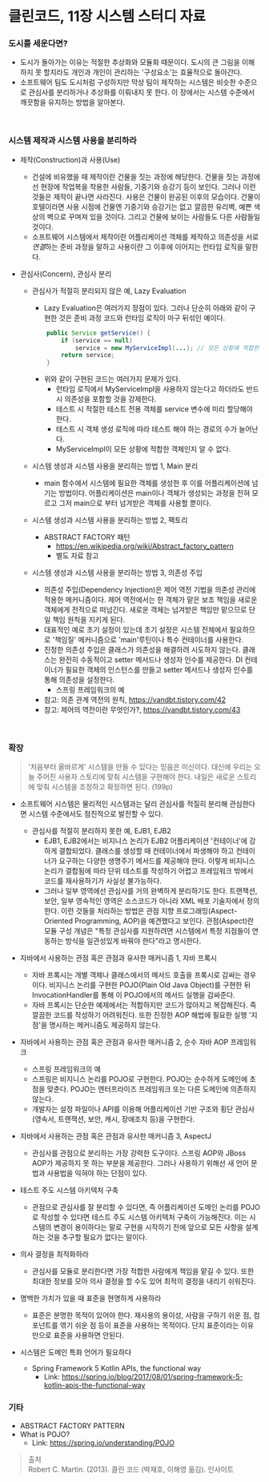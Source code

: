 # 클린코드, 11장 시스템 스터디 자료

### 도시를 세운다면?
- 도시가 돌아가는 이유는 적절한 추상화와 모듈화 때문이다. 도시의 큰 그림을 이해하지 못 할지라도 개인과 개인이 관리하는 '구성요소'는 효율적으로 돌아간다.
- 소프트웨어 팀도 도시처럼 구성하지만 막상 팀이 제작하는 시스템은 비슷한 수준으로 관심사를 분리하거나 추상화를 이뤄내지 못 한다. 이 장에서는 시스템 수준에서 깨끗함을 유지하는 방법을 알아본다.

<br>

### 시스템 제작과 시스템 사용을 분리하라
- 제작(Construction)과 사용(Use)
    - 건설에 비유했을 때 제작이란 건물을 짓는 과정에 해당한다. 건물을 짓는 과정에선 현장에 작업복을 착용한 사람들, 기중기와 승강기 등이 보인다. 그러나 이런 것들은 제작이 끝나면 사라진다. 사용은 건물이 완공된 이후의 모습이다. 건물이 호텔이라면 사용 시점에 건물엔 기중기와 승강기는 없고 깔끔한 유리벽, 예쁜 색상의 벽으로 꾸며져 있을 것이다. 그리고 건물에 보이는 사람들도 다른 사람들일 것이다.
    - 소프트웨어 시스템에서 제작이란 어플리케이션 객체를 제작하고 의존성을 서로 *연결*하는 준비 과정을 말하고 사용이란 그 이후에 이어지는 런타임 로직을 말한다.

- 관심사(Concern), 관심사 분리
    -  관심사가 적절히 분리되지 않은 예, Lazy Evaluation
        - Lazy Evaluation은 여러가지 장점이 있다. 그러나 단순히 아래와 같이 구현한 것은 준비 과정 코드와 런타임 로직이 마구 뒤섞인 예이다.
        ```java
            public Service getService() {
                if (service == null)
                    service = new MyServiceImpl(...); // 모든 상황에 적합한 기본값일까?
                return service;
            }
        ```
        - 위와 같이 구현된 코드는 여러가지 문제가 있다. 
            - 런타임 로직에서 MyServiceImpl을 사용하지 않는다고 하더라도 반드시 의존성을 포함할 것을 강제한다.
            - 테스트 시 적절한 테스트 전용 객체를 service 변수에 미리 할당해야 한다.
            - 테스트 시 객체 생성 로직에 따라 테스트 해야 하는 경로의 수가 늘어난다.
            - MyServiceImpl이 모든 상황에 적합한 객체인지 알 수 없다.
            
    - 시스템 생성과 시스템 사용을 분리하는 방법 1, Main 분리
        - main 함수에서 시스템에 필요한 객체를 생성한 후 이를 어플리케이션에 넘기는 방법이다. 어플리케이션은 main이나 객체가 생성되는 과정을 전혀 모르고 그저 main으로 부터 넘겨받은 객체를 사용할 뿐이다. 

    - 시스템 생성과 시스템 사용을 분리하는 방법 2, 팩토리
        - ABSTRACT FACTORY 패턴
            - https://en.wikipedia.org/wiki/Abstract_factory_pattern
            - 별도 자료 참고

    - 시스템 생성과 시스템 사용을 분리하는 방법 3, 의존성 주입
        - 의존성 주입(Dependency Injection)은 제어 역전 기법을 의존성 관리에 적용한 메커니즘이다. 제어 역전에서는 한 객체가 맡은 보조 책임을 새로운 객체에게 전적으로 떠넘긴다. 새로운 객체는 넘겨받은 책임만 맡으므로 단일 책임 원칙을 지키게 된다.    
        - 대표적인 예로 초기 설정이 있는데 초기 설정은 시스템 전체에서 필요하므로 '책임질' 메커니즘으로 'main'루틴이나 특수 컨테이너를 사용한다.
        - 진정한 의존성 주입은 클래스가 의존성을 해결하려 시도하지 않는다. 클래스는 완전히 수동적이고 setter 메서드나 생성자 인수를 제공한다. DI 컨테이너가 필요한 객체의 인스턴스를 만들고 setter 메서드나 생성자 인수를 통해 의존성을 설정한다.
            - 스프링 프레임워크의 예
        - 참고: 의존 관계 역전의 원칙, https://vandbt.tistory.com/42
        - 참고: 제어의 역전이란 무엇인가?, https://vandbt.tistory.com/43 

<br>

### 확장 
> '처음부터 올바르게' 시스템을 만들 수 있다는 믿음은 미신이다. 대신에 우리는 오늘 주어진 사용자 스토리에 맞춰 시스템을 구현해야 한다. 내일은 새로운 스토리에 맞춰 시스템을 조정하고 확정하면 된다. (199p)

- 소프트웨어 시스템은 물리적인 시스템과는 달리 관심사를 적질히 분리해 관심한다면 시스템 수준에서도 점진적으로 발전할 수 있다.
    - 관심사를 적절히 분리하지 못한 예, EJB1, EJB2
        - EJB1, EJB2에서는 비지니스 논리가 EJB2 어플리케이션 '컨테이너'에 강하게 결합되었다. 클래스를 생성할 때 컨테이너에서 파생해야 하고 컨테이너가 요구하는 다양한 생명주기 메서드를 제공해야 한다. 이렇게 비지니스 논리가 결합됨에 따라 단위 테스트를 작성하기 어렵고 프레임워크 밖에서 코드를 재사용하기가 사실상 불가능하다.
        - 그러나 일부 영역에선 관심사를 거의 완벽하게 분리하기도 한다. 트랜잭션, 보안, 일부 영속적인 영역은 소스코드가 아니라 XML 배포 기술자에서 정의한다. 이런 것들을 처리하는 방법은 관점 지향 프로그래밍(Aspect-Oriented Programming, AOP)을 예견했다고 보인다. 관점(Aspect)란 모듈 구성 개념은 "특정 관심사를 지원하려면 시스템에서 특정 지점들이 연동하는 방식을 일관성있게 바꿔야 한다"라고 명시한다. 

- 자바에서 사용하는 관점 혹은 관점과 유사한 매커니즘 1, 자바 프록시
    - 자바 프록시는 개별 객체나 클래스에서의 메서드 호출을 프록시로 감싸는 경우이다. 비지니스 논리를 구현한 POJO(Plain Old Java Object)를 구현한 뒤 InvocationHandler를 통해 이 POJO에서의 메서드 실행을 감싸준다.
    - 자바 프록시는 단순한 예제에서는 적합하지만 코드가 많아지고 복잡해진다. 즉 깔끔한 코드를 작성하기 어려워진다. 또한 진정한 AOP 해법에 필요한 실행 '지점'을 명시하는 메커니즘도 제공하지 않는다.

- 자바에서 사용하는 관점 혹은 관점과 유사한 매커니즘 2, 순수 자바 AOP 프레임워크
    - 스프링 프레임워크의 예
    - 스프링은 비지니스 논리를 POJO로 구현한다. POJO는 순수하게 도메인에 초점을 맞춘다. POJO는 엔터프라이즈 프레임워크 또는 다른 도메인에 의존하지 않는다.
    - 개발자는 설정 파일이나 API를 이용해 어플리케이션 기반 구조와 횡단 관심사(영속서, 트랜잭션, 보안, 캐시, 장애조치 등)을 구현한다. 

- 자바에서 사용하는 관점 혹은 관점과 유사한 매커니즘 3, AspectJ
    - 관심사를 관점으로 분리하는 가장 강력한 도구이다. 스프링 AOP와 JBoss AOP가 제공하지 못 하는 부분을 제공한다. 그러나 사용하기 위해선 새 언어 문법과 사용법을 익혀야 하는 단점이 있다.

- 테스트 주도 시스템 아키텍처 구축 
    - 관점으로 관심사를 잘 분리할 수 있다면, 즉 어플리케이션 도메인 논리를 POJO로 작성할 수 있다면 테스트 주도 시스템 아키텍처 구축이 가능해진다. 이는 시스템의 변경이 용이하다는 말로 구현을 시작하기 전에 앞으로 모든 사항을 설계하는 것을 추구할 필요가 없다는 말이다.

- 의사 결정을 최적화하라
    - 관심사를 모듈로 분리한다면 가장 적합한 사람에게 책임을 맡길 수 있다. 또한 최대한 정보를 모아 의사 결정을 할 수도 있어 최적의 결정을 내리기 쉬워진다.

- 명백한 가치가 있을 때 표준을 현명하게 사용하라
    - 표준은 분명한 목적이 있어야 한다. 재사용의 용이성, 사람을 구하기 쉬운 점, 컴포넌트를 엮기 쉬운 점 등이 표준을 사용하는 목적이다. 단지 표준이라는 이유 만으로 표준을 사용하면 안된다.

- 시스템은 도메인 특화 언어가 필요하다
    - Spring Framework 5 Kotlin APIs, the functional way
        - Link:  https://spring.io/blog/2017/08/01/spring-framework-5-kotlin-apis-the-functional-way

### 기타
- ABSTRACT FACTORY PATTERN
- What is POJO?
    -  Link: https://spring.io/understanding/POJO

> 출처  
Robert C. Martin. (2013). 클린 코드 (박재호, 이해영 옮김). 인사이트